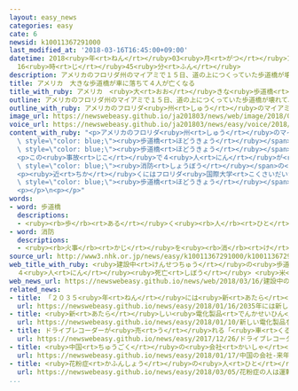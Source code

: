 ```yaml
---
layout: easy_news
categories: easy
cate: 6
newsid: k10011367291000
last_modified_at: '2018-03-16T16:45:00+09:00'
datetime: 2018<ruby>年<rt>ねん</rt></ruby>03<ruby>月<rt>がつ</rt></ruby>16<ruby>日<rt>にち</rt></ruby>
  16<ruby>時<rt>じ</rt></ruby>45<ruby>分<rt>ふん</rt></ruby>
description: アメリカのフロリダ州のマイアミで１５日、道の上につくっていた歩道橋が壊れて、下を走っていた車８台に落ちました。
title: アメリカ　大きな歩道橋が車に落ちて４人が亡くなる
title_with_ruby: アメリカ　<ruby>大<rt>おお</rt></ruby>きな<ruby>歩道橋<rt>ほどうきょう</rt></ruby>が<ruby>車<rt>くるま</rt></ruby>に<ruby>落<rt>お</rt></ruby>ちて４<ruby>人<rt>にん</rt></ruby>が<ruby>亡<rt>な</rt></ruby>くなる
outline: アメリカのフロリダ州のマイアミで１５日、道の上につくっていた歩道橋が壊れて、下を走っていた車８台に落ちました。
outline_with_ruby: アメリカのフロリダ<ruby>州<rt>しゅう</rt></ruby>のマイアミで１５<ruby>日<rt>にち</rt></ruby>、<ruby>道<rt>みち</rt></ruby>の<ruby>上<rt>うえ</rt></ruby>につくっていた<ruby>歩道橋<rt>ほどうきょう</rt></ruby>が<ruby>壊<rt>こわ</rt></ruby>れて、<ruby>下<rt>した</rt></ruby>を<ruby>走<rt>はし</rt></ruby>っていた<ruby>車<rt>くるま</rt></ruby>８<ruby>台<rt>だい</rt></ruby>に<ruby>落<rt>お</rt></ruby>ちました。
image_url: https://newswebeasy.github.io/ja201803/news/web/image/2018/03/16/K10011367291_1803161203_1803161213_01_02.jpg
voice_url: https://newswebeasy.github.io/ja201803/news/easy/voice/2018/03/16/k10011367291000.mp3
content_with_ruby: "<p>アメリカのフロリダ<ruby>州<rt>しゅう</rt></ruby>のマイアミで１５<ruby>日<rt>にち</rt></ruby>、<ruby>道<rt>みち</rt></ruby>の<ruby>上<rt>うえ</rt></ruby>につくっていた<span\
  \ style=\"color: blue;\"><ruby>歩道橋<rt>ほどうきょう</rt></ruby></span>が<ruby>壊<rt>こわ</rt></ruby>れて、<ruby>下<rt>した</rt></ruby>を<ruby>走<rt>はし</rt></ruby>っていた<ruby>車<rt>くるま</rt></ruby>８<ruby>台<rt>だい</rt></ruby>に<ruby>落<rt>お</rt></ruby>ちました。<span\
  \ style=\"color: blue;\"><ruby>歩道橋<rt>ほどうきょう</rt></ruby></span>は<ruby>長<rt>なが</rt></ruby>さ５３ｍ、<ruby>重<rt>おも</rt></ruby>さ８６０ｔです。</p>\n\
  <p>この<ruby>事故<rt>じこ</rt></ruby>で４<ruby>人<rt>にん</rt></ruby>が<ruby>亡<rt>な</rt></ruby>くなって、９<ruby>人<rt>にん</rt></ruby>が<ruby>病院<rt>びょういん</rt></ruby>に<ruby>運<rt>はこ</rt></ruby>ばれました。<span\
  \ style=\"color: blue;\"><ruby>消防<rt>しょうぼう</rt></ruby></span>の<ruby>人<rt>ひと</rt></ruby>などが、<ruby>車<rt>くるま</rt></ruby>の<ruby>中<rt>なか</rt></ruby>に<ruby>人<rt>ひと</rt></ruby>が<ruby>残<rt>のこ</rt></ruby>っていないかどうか<ruby>調<rt>しら</rt></ruby>べています。</p>\n\
  <p><ruby>近<rt>ちか</rt></ruby>くにはフロリダ<ruby>国際大学<rt>こくさいだいがく</rt></ruby>があって、<ruby>道<rt>みち</rt></ruby>を<ruby>渡<rt>わた</rt></ruby>ろうとした<ruby>学生<rt>がくせい</rt></ruby>と<ruby>車<rt>くるま</rt></ruby>の<ruby>事故<rt>じこ</rt></ruby>があったため、<ruby>大学<rt>だいがく</rt></ruby>が<span\
  \ style=\"color: blue;\"><ruby>歩道橋<rt>ほどうきょう</rt></ruby></span>をつくっていました。</p>\n\
  <p></p>\n<p></p>"
words:
- word: 歩道橋
  descriptions:
  - <ruby><rb>歩</rb><rt>ある</rt></ruby>く<ruby><rb>人</rb><rt>ひと</rt></ruby>が<ruby><rb>安全</rb><rt>あんぜん</rt></ruby>に<ruby><rb>道路</rb><rt>どうろ</rt></ruby>を<ruby><rb>横切</rb><rt>よこぎ</rt></ruby>れるように<ruby><rb>造</rb><rt>つく</rt></ruby>った<ruby><rb>橋</rb><rt>はし</rt></ruby>。
- word: 消防
  descriptions:
  - <ruby><rb>火事</rb><rt>かじ</rt></ruby>を<ruby><rb>消</rb><rt>け</rt></ruby>したり、<ruby><rb>火災</rb><rt>かさい</rt></ruby>を<ruby><rb>防</rb><rt>ふせ</rt></ruby>いだりすること。
source_url: http://www3.nhk.or.jp/news/easy/k10011367291000/k10011367291000.html
web_title_with_ruby: <ruby>建設中<rt>けんせつちゅう</rt></ruby>の<ruby>歩道橋<rt>ほどうきょう</rt></ruby><ruby>崩落<rt>ほうらく</rt></ruby>で<ruby>車<rt>くるま</rt></ruby>が<ruby>下敷<rt>したじ</rt></ruby>き
  ４<ruby>人<rt>にん</rt></ruby><ruby>死亡<rt>しぼう</rt></ruby> <ruby>米<rt>べい</rt></ruby><ruby>フロリダ<rt>ふろりだ</rt></ruby><ruby>州<rt>しゅう</rt></ruby>
web_news_url: https://newswebeasy.github.io/news/web/2018/03/16/建設中の歩道橋崩落で車が下敷き-4人死亡-米フロリダ州
related_news:
- title: 「２０３５<ruby>年<rt>ねん</rt></ruby>には<ruby>新<rt>あたら</rt></ruby>しい<ruby>車<rt>くるま</rt></ruby>の２３％が<ruby>自動<rt>じどう</rt></ruby><ruby>運転<rt>うんてん</rt></ruby>の<ruby>車<rt>くるま</rt></ruby>になる」
  url: https://newswebeasy.github.io/news/easy/2018/01/16/2035年には新しい車の23が自動運転の車になる
- title: <ruby>新<rt>あたら</rt></ruby>しい<ruby>電化製品<rt>でんかせいひん</rt></ruby>を<ruby>紹介<rt>しょうかい</rt></ruby>するイベントがアメリカで<ruby>始<rt>はじ</rt></ruby>まる
  url: https://newswebeasy.github.io/news/easy/2018/01/10/新しい電化製品を紹介するイベントがアメリカで始まる
- title: ドライブレコーダーが<ruby>売<rt>う</rt></ruby>れる「<ruby>車<rt>くるま</rt></ruby>のトラブルをなくしたい」
  url: https://newswebeasy.github.io/news/easy/2017/12/26/ドライブレコーダーが売れる車のトラブルをなくしたい
- title: <ruby>中国<rt>ちゅうごく</rt></ruby>の<ruby>会社<rt>かいしゃ</rt></ruby>　<ruby>来年<rt>らいねん</rt></ruby>アメリカで<ruby>車<rt>くるま</rt></ruby>を<ruby>売<rt>う</rt></ruby>り<ruby>始<rt>はじ</rt></ruby>める<ruby>計画<rt>けいかく</rt></ruby>を<ruby>発表<rt>はっぴょう</rt></ruby>
  url: https://newswebeasy.github.io/news/easy/2018/01/17/中国の会社-来年アメリカで車を売り始める計画を発表
- title: <ruby>花粉症<rt>かふんしょう</rt></ruby>の<ruby>人<rt>ひと</rt></ruby>は<ruby>運転<rt>うんてん</rt></ruby><ruby>中<rt>ちゅう</rt></ruby>のくしゃみに<ruby>気<rt>き</rt></ruby>をつけて
  url: https://newswebeasy.github.io/news/easy/2018/03/05/花粉症の人は運転中のくしゃみに気をつけて
...
```

